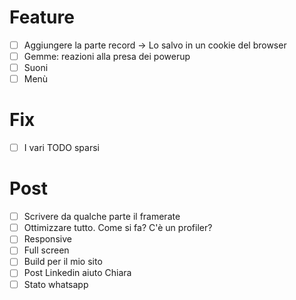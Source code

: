 # Feature
- [ ] Aggiungere la parte record -> Lo salvo in un cookie del browser
- [ ] Gemme: reazioni alla presa dei powerup
- [ ] Suoni
- [ ] Menù

# Fix
- [ ] I vari TODO sparsi

# Post
- [ ] Scrivere da qualche parte il framerate
- [ ] Ottimizzare tutto. Come si fa? C'è un profiler?
- [ ] Responsive
- [ ] Full screen
- [ ] Build per il mio sito
- [ ] Post Linkedin aiuto Chiara
- [ ] Stato whatsapp